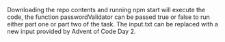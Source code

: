 Downloading the repo contents and running npm start will execute the code, the function passwordValidator can be passed true or false to run either part one or part two of the task. The input.txt can be replaced with a new input provided by Advent of Code Day 2.
